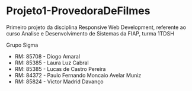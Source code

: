 # Projeto1-ProvedoraDeFilmes
 Primeiro projeto da disciplina Responsive Web Development, referente ao curso Analise e Desenvolvimento de Sistemas da FIAP, turma 1TDSH

Grupo Sigma
<ul>
  <li>RM: 85708 - Diogo Amaral</li>
  <li>RM: 85385 - Laura Luz Cabral</li>
  <li>RM: 85385 - Lucas de Castro Pereira</li>
  <li>RM: 84372 - Paulo Fernando Moncaio Avelar Muniz</li>
  <li>RM: 85824 - Víctor Madrid Davanço</li>
</ul>
